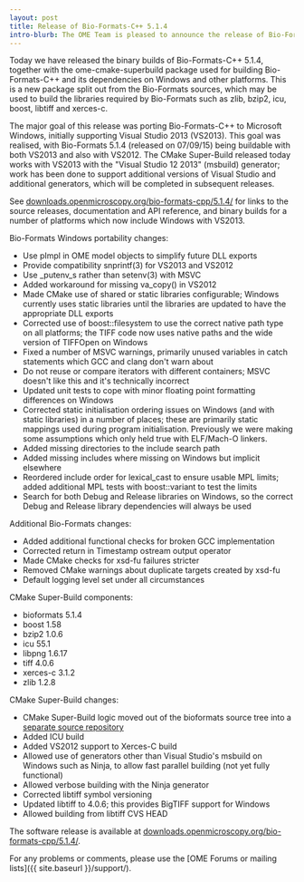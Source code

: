 ```yaml
---
layout: post
title: Release of Bio-Formats-C++ 5.1.4
intro-blurb: The OME Team is pleased to announce the release of Bio-Formats-C++ 5.1.4 binary builds and ome-cmake-superbuild package
---
```

Today we have released the binary builds of Bio-Formats-C++ 5.1.4, together with the ome-cmake-superbuild package used for building Bio-Formats-C++ and its dependencies on Windows and other platforms.  This is a new package split out from the Bio-Formats sources, which may be used to build the libraries required by Bio-Formats such as zlib, bzip2, icu, boost, libtiff and xerces-c.

The major goal of this release was porting Bio-Formats-C++ to Microsoft Windows, initially supporting Visual Studio 2013 (VS2013). This goal was realised, with Bio-Formats 5.1.4 (released on 07/09/15) being buildable with both VS2013 and also with VS2012.  The CMake Super-Build released today works with VS2013 with the "Visual Studio 12 2013" (msbuild) generator; work has been done to support additional versions of Visual Studio and additional generators, which will be completed in subsequent releases.

See [downloads.openmicroscopy.org/bio-formats-cpp/5.1.4/](http://downloads.openmicroscopy.org/bio-formats-cpp/5.1.4/)
for links to the source releases, documentation and API reference, and binary builds for a number of platforms which now include Windows with VS2013.

Bio-Formats Windows portability changes:

-  Use pImpl in OME model objects to simplify future DLL exports
-  Provide compatibility snprintf(3) for VS2013 and VS2012
-  Use _putenv_s rather than setenv(3) with MSVC
-  Added workaround for missing va_copy() in VS2012
-  Made CMake use of shared or static libraries configurable; Windows currently uses static libraries until the libraries are updated to have the appropriate DLL exports
-  Corrected use of boost::filesystem to use the correct native path type on all platforms; the TIFF code now uses native paths and the wide version of TIFFOpen on Windows
-  Fixed a number of MSVC warnings, primarily unused variables in catch statements which GCC and clang don't warn about
-  Do not reuse or compare iterators with different containers; MSVC doesn't like this and it's technically incorrect
-  Updated unit tests to cope with minor floating point formatting differences on Windows
-  Corrected static initialisation ordering issues on Windows (and with static libraries) in a number of places; these are primarily static mappings used during program initialisation.  Previously we were making some assumptions which only held true with ELF/Mach-O linkers.
-  Added missing directories to the include search path
-  Added missing includes where missing on Windows but implicit elsewhere
-  Reordered include order for lexical_cast to ensure usable MPL limits; added additional MPL tests with boost::variant to test the limits
-  Search for both Debug and Release libraries on Windows, so the correct Debug and Release library dependencies will always be used

Additional Bio-Formats changes:

-  Added additional functional checks for broken GCC <regex> implementation
-  Corrected return in Timestamp ostream output operator
-  Made CMake checks for xsd-fu failures stricter
-  Removed CMake warnings about duplicate targets created by xsd-fu
-  Default logging level set under all circumstances

CMake Super-Build components:

-  bioformats 5.1.4
-  boost 1.58
-  bzip2 1.0.6
-  icu 55.1
-  libpng 1.6.17
-  tiff 4.0.6
-  xerces-c 3.1.2
-  zlib 1.2.8

CMake Super-Build changes:

-  CMake Super-Build logic moved out of the bioformats source tree into a [separate source repository](https://github.com/ome/ome-cmake-superbuild)
-  Added ICU build
-  Added VS2012 support to Xerces-C build
-  Allowed use of generators other than Visual Studio's msbuild on Windows such as Ninja, to allow fast parallel building (not yet fully functional)
-  Allowed verbose building with the Ninja generator
-  Corrected libtiff symbol versioning
-  Updated libtiff to 4.0.6; this provides BigTIFF support for Windows
-  Allowed building from libtiff CVS HEAD

The software release is available at [downloads.openmicroscopy.org/bio-formats-cpp/5.1.4/](http://downloads.openmicroscopy.org/bio-formats-cpp/5.1.4).

For any problems or comments, please use the [OME Forums or mailing lists]({{ site.baseurl }}/support/).
